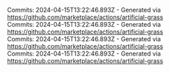 Commits: 2024-04-15T13:22:46.893Z - Generated via https://github.com/marketplace/actions/artificial-grass
<br>
Commits: 2024-04-15T13:22:46.893Z - Generated via https://github.com/marketplace/actions/artificial-grass
<br>
Commits: 2024-04-15T13:22:46.893Z - Generated via https://github.com/marketplace/actions/artificial-grass
<br>
Commits: 2024-04-15T13:22:46.893Z - Generated via https://github.com/marketplace/actions/artificial-grass
<br>
